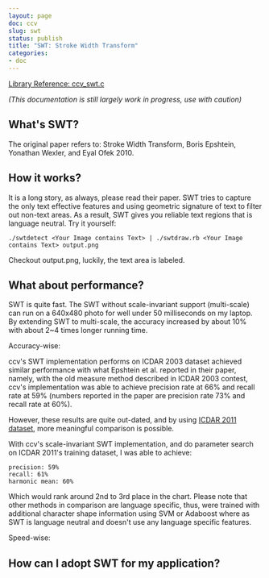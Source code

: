 ```yaml
---
layout: page
doc: ccv
slug: swt
status: publish
title: "SWT: Stroke Width Transform"
categories:
- doc
---
```


[Library Reference: ccv_swt.c](/lib/ccv-swt/)

*(This documentation is still largely work in progress, use with caution)*

What's SWT?
-----------

The original paper refers to: Stroke Width Transform, Boris Epshtein, Yonathan Wexler,
and Eyal Ofek 2010.

How it works?
-------------

It is a long story, as always, please read their paper. SWT tries to capture the
only text effective features and using geometric signature of text to filter out
non-text areas. As a result, SWT gives you reliable text regions that is language
neutral. Try it yourself:

	./swtdetect <Your Image contains Text> | ./swtdraw.rb <Your Image contains Text> output.png

Checkout output.png, luckily, the text area is labeled.

What about performance?
-----------------------

SWT is quite fast. The SWT without scale-invariant support (multi-scale) can run
on a 640x480 photo for well under 50 milliseconds on my laptop. By extending SWT
to multi-scale, the accuracy increased by about 10% with about 2~4 times longer
running time.

Accuracy-wise:

ccv's SWT implementation performs on ICDAR 2003 dataset achieved similar performance
with what Epshtein et al. reported in their paper, namely, with the old measure
method described in ICDAR 2003 contest, ccv's implementation was able to achieve
precision rate at 66% and recall rate at 59% (numbers reported in the paper are
precision rate 73% and recall rate at 60%).

However, these results are quite out-dated, and by using [ICDAR 2011 dataset](http://robustreading.opendfki.de/wiki/SceneText),
more meaningful comparison is possible.

With ccv's scale-invariant SWT implementation, and do parameter search on ICDAR
2011's training dataset, I was able to achieve:

	precision: 59%
	recall: 61%
	harmonic mean: 60%

Which would rank around 2nd to 3rd place in the chart. Please note that other
methods in comparison are language specific, thus, were trained with additional
character shape information using SVM or Adaboost where as SWT is language neutral
and doesn't use any language specific features.

Speed-wise:

How can I adopt SWT for my application?
---------------------------------------